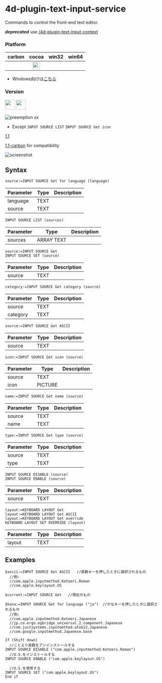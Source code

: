 # 4d-plugin-text-input-service
Commands to control the front-end text editor.

___deprecated___ use [/4d-plugin-text-input-context](https://github.com/miyako/4d-plugin-text-input-contexthttps://github.com/miyako/4d-plugin-text-input-context)

### Platform

| carbon | cocoa | win32 | win64 |
|:------:|:-----:|:---------:|:---------:|
||<img src="https://cloud.githubusercontent.com/assets/1725068/22371562/1b091f0a-e4db-11e6-8458-8653954a7cce.png" width="24" height="24" />|||

* Windows向けは[こちら](https://github.com/miyako/4d-plugin-input-method-manager/)

### Version

<img src="https://cloud.githubusercontent.com/assets/1725068/18940648/2192ddba-8645-11e6-864d-6d5692d55717.png" width="32" height="32" /> <img src="https://user-images.githubusercontent.com/1725068/41266195-ddf767b2-6e30-11e8-9d6b-2adf6a9f57a5.png" width="32" height="32" />

![preemption xx](https://user-images.githubusercontent.com/1725068/41327179-4e839948-6efd-11e8-982b-a670d511e04f.png)

* Except ``INPUT SOURCE LIST`` ``INPUT SOURCE Get icon``

[1.1](https://github.com/miyako/4d-plugin-text-input-service/releases/tag/1.1)

[1.1-carbon](https://github.com/miyako/4d-plugin-text-input-service/releases/tag/1.1-carbon) for compatibility

![screenshot](https://github.com/miyako/4d-plugin-text-input-service/blob/master/images/1.png)

## Syntax

```
source:=INPUT SOURCE Get for language (language)
```

Parameter|Type|Description
------------|------------|----
language|TEXT|
source|TEXT|

```
INPUT SOURCE LIST (sources)
```

Parameter|Type|Description
------------|------------|----
sources|ARRAY TEXT|

```
source:=INPUT SOURCE Get
INPUT SOURCE SET (source)
```

Parameter|Type|Description
------------|------------|----
source|TEXT|

```
category:=INPUT SOURCE Get category (source)
```

Parameter|Type|Description
------------|------------|----
source|TEXT|
category|TEXT|

```
source:=INPUT SOURCE Get ASCII
```

Parameter|Type|Description
------------|------------|----
source|TEXT|

```
icon:=INPUT SOURCE Get icon (source)
```

Parameter|Type|Description
------------|------------|----
source|TEXT|
icon|PICTURE|

```
name:=INPUT SOURCE Get name (source)
```

Parameter|Type|Description
------------|------------|----
source|TEXT|
name|TEXT|

```
type:=INPUT SOURCE Get type (source)
```

Parameter|Type|Description
------------|------------|----
source|TEXT|
type|TEXT|

```
INPUT SOURCE DISABLE (source)
INPUT SOURCE ENABLE (source)
```

Parameter|Type|Description
------------|------------|----
source|TEXT|

```
layout:=KEYBOARD LAYOUT Get
layout:=KEYBOARD LAYOUT Get ASCII
layout:=KEYBOARD LAYOUT Get override
KEYBOARD LAYOUT SET OVERRIDE (layout)
```

Parameter|Type|Description
------------|------------|----
layout|TEXT|

Examples
---

```
$ascii:=INPUT SOURCE Get ASCII   //英数キーを押したときに選択されるもの
  //例: 
  //com.apple.inputmethod.Kotoeri.Roman
  //com.apple.keylayout.US

$current:=INPUT SOURCE Get   //現在のもの

$kana:=INPUT SOURCE Get for language ("ja")  //かなキーを押したときに選択されるもの
  //例:
  //com.apple.inputmethod.Kotoeri.Japanese
  //jp.co.ergo.egbridge_universal_2.component.Japanese
  //com.justsystems.inputmethod.atok22.Japanese
  //com.google.inputmethod.Japanese.base

If (Shift down)
  //ことえり英数をアンインストールする
INPUT SOURCE DISABLE ("com.apple.inputmethod.Kotoeri.Roman")
  //U.S.をインストールする
INPUT SOURCE ENABLE ("com.apple.keylayout.US")

  //U.S.を使用する
INPUT SOURCE SET ("com.apple.keylayout.US")
End if 
```
